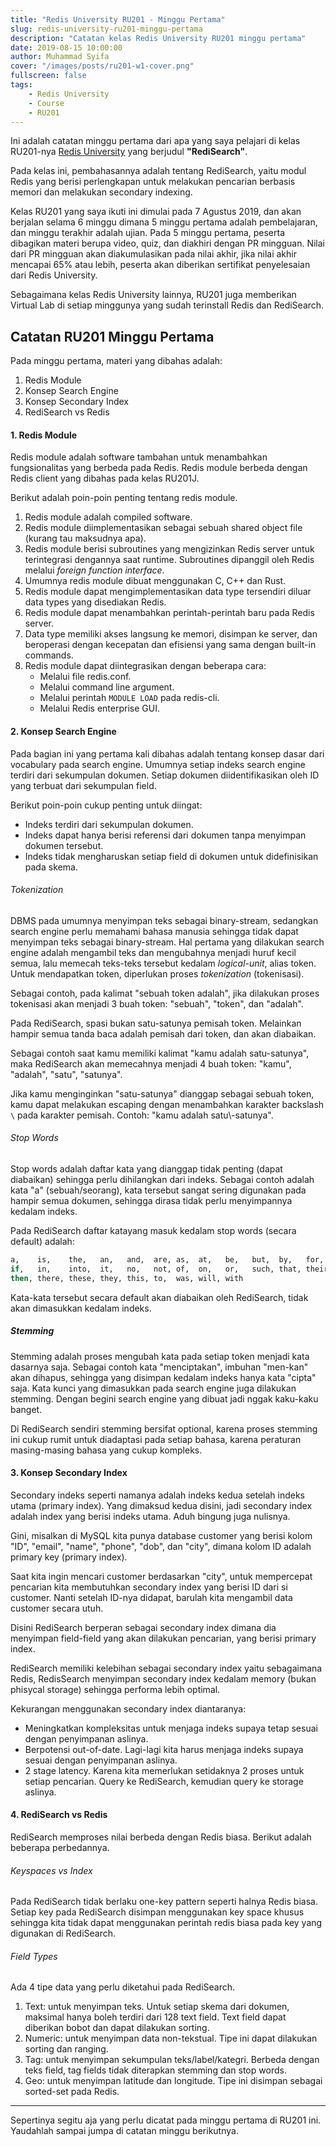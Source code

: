 ```yaml
---
title: "Redis University RU201 - Minggu Pertama"
slug: redis-university-ru201-minggu-pertama
description: "Catatan kelas Redis University RU201 minggu pertama"
date: 2019-08-15 10:00:00
author: Muhammad Syifa
cover: "/images/posts/ru201-w1-cover.png"
fullscreen: false
tags:
    - Redis University
    - Course
    - RU201
---
```


Ini adalah catatan minggu pertama dari apa yang saya pelajari di kelas RU201-nya [Redis University](https://university.redislabs.com) yang berjudul **"RediSearch"**.

Pada kelas ini, pembahasannya adalah tentang RediSearch, yaitu modul Redis yang berisi perlengkapan untuk melakukan pencarian berbasis memori dan melakukan secondary indexing.

Kelas RU201 yang saya ikuti ini dimulai pada 7 Agustus 2019, dan akan berjalan selama 6 minggu
dimana 5 minggu pertama adalah pembelajaran, dan minggu terakhir adalah ujian.
Pada 5 minggu pertama, peserta dibagikan materi berupa video, quiz, dan diakhiri dengan PR mingguan.
Nilai dari PR mingguan akan diakumulasikan pada nilai akhir, jika nilai akhir mencapai 65% atau lebih, peserta akan diberikan sertifikat penyelesaian dari Redis University.

Sebagaimana kelas Redis University lainnya, RU201 juga memberikan Virtual Lab di setiap minggunya yang sudah terinstall Redis dan RediSearch.

## Catatan RU201 Minggu Pertama

Pada minggu pertama, materi yang dibahas adalah:

1. Redis Module
2. Konsep Search Engine
3. Konsep Secondary Index
4. RediSearch vs Redis

#### 1. Redis Module

Redis module adalah software tambahan untuk menambahkan fungsionalitas yang berbeda pada Redis.
Redis module berbeda dengan Redis client yang dibahas pada kelas RU201J.

Berikut adalah poin-poin penting tentang redis module.

1. Redis module adalah compiled software.
2. Redis module diimplementasikan sebagai sebuah shared object file (kurang tau maksudnya apa).
3. Redis module berisi subroutines yang mengizinkan Redis server untuk terintegrasi dengannya saat runtime. Subroutines dipanggil oleh Redis melalui _foreign function interface_.
4. Umumnya redis module dibuat menggunakan C, C++ dan Rust.
5. Redis module dapat mengimplementasikan data type tersendiri diluar data types yang disediakan Redis.
6. Redis module dapat menambahkan perintah-perintah baru pada Redis server.
7. Data type memiliki akses langsung ke memori, disimpan ke server, dan beroperasi dengan kecepatan dan efisiensi yang sama dengan built-in commands.
8. Redis module dapat diintegrasikan dengan beberapa cara:
   * Melalui file redis.conf.
   * Melalui command line argument.
   * Melalui perintah `MODULE LOAD` pada redis-cli.
   * Melalui Redis enterprise GUI.

#### 2. Konsep Search Engine

Pada bagian ini yang pertama kali dibahas adalah tentang konsep dasar dari vocabulary pada search engine.
Umumnya setiap indeks search engine terdiri dari sekumpulan dokumen. Setiap dokumen diidentifikasikan oleh ID yang terbuat dari sekumpulan field.

Berikut poin-poin cukup penting untuk diingat:

* Indeks terdiri dari sekumpulan dokumen.
* Indeks dapat hanya berisi referensi dari dokumen tanpa menyimpan dokumen tersebut.
* Indeks tidak mengharuskan setiap field di dokumen untuk didefinisikan pada skema.

###### Tokenization

DBMS pada umumnya menyimpan teks sebagai binary-stream, sedangkan search engine perlu memahami bahasa manusia
sehingga tidak dapat menyimpan teks sebagai binary-stream. Hal pertama yang dilakukan search engine adalah
mengambil teks dan mengubahnya menjadi huruf kecil semua, lalu memecah teks-teks tersebut kedalam _logical-unit_, alias token. Untuk mendapatkan token, diperlukan proses _tokenization_ (tokenisasi).

Sebagai contoh, pada kalimat "sebuah token adalah", jika dilakukan proses tokenisasi akan menjadi 3 buah token:
"sebuah", "token", dan "adalah".

Pada RediSearch, spasi bukan satu-satunya pemisah token. Melainkan hampir semua tanda baca adalah pemisah dari token, dan akan diabaikan.

Sebagai contoh saat kamu memiliki kalimat "kamu adalah satu-satunya", maka RediSearch akan memecahnya menjadi 4 buah token: "kamu", "adalah", "satu", "satunya".

Jika kamu menginginkan "satu-satunya" dianggap sebagai sebuah token, kamu dapat melakukan escaping dengan menambahkan karakter backslash `\` pada karakter pemisah. Contoh: "kamu adalah satu\\-satunya".

###### Stop Words

Stop words adalah daftar kata yang dianggap tidak penting (dapat diabaikan) sehingga perlu dihilangkan dari indeks.
Sebagai contoh adalah kata "a" (sebuah/seorang), kata tersebut sangat sering digunakan pada hampir semua dokumen, sehingga dirasa tidak perlu menyimpannya kedalam indeks.

Pada RediSearch daftar katayang masuk kedalam stop words (secara default) adalah:

```bash
a,    is,    the,   an,   and,  are, as,  at,   be,   but,  by,   for,
if,   in,    into,  it,   no,   not, of,  on,   or,   such, that, their,
then, there, these, they, this, to,  was, will, with
```

Kata-kata tersebut secara default akan diabaikan oleh RediSearch, tidak akan dimasukkan kedalam indeks.

##### Stemming

Stemming adalah proses mengubah kata pada setiap token menjadi kata dasarnya saja. Sebagai contoh kata "menciptakan", imbuhan "men-kan" akan dihapus, sehingga yang disimpan kedalam indeks hanya kata "cipta" saja. Kata kunci yang dimasukkan pada search engine juga dilakukan stemming. Dengan begini search engine yang dibuat jadi nggak kaku-kaku banget.

Di RediSearch sendiri stemming bersifat optional, karena proses stemming ini cukup rumit untuk diadaptasi pada setiap bahasa, karena peraturan masing-masing bahasa yang cukup kompleks.


#### 3. Konsep Secondary Index

Secondary indeks seperti namanya adalah indeks kedua setelah indeks utama (primary index). Yang dimaksud kedua disini, jadi secondary index adalah index yang berisi indeks utama. Aduh bingung juga nulisnya.

Gini, misalkan di MySQL kita punya database customer yang berisi kolom "ID", "email", "name", "phone", "dob", dan "city", dimana kolom ID adalah primary key (primary index).

Saat kita ingin mencari customer berdasarkan "city", untuk mempercepat pencarian kita membutuhkan secondary index yang berisi ID dari si customer. Nanti setelah ID-nya didapat, barulah kita mengambil data customer secara utuh.

Disini RediSearch berperan sebagai secondary index dimana dia menyimpan field-field yang akan dilakukan pencarian, yang berisi primary index.

RediSearch memiliki kelebihan sebagai secondary index yaitu sebagaimana Redis, RedisSearch menyimpan secondary index kedalam memory (bukan phisycal storage) sehingga performa lebih optimal.

Kekurangan menggunakan secondary index diantaranya:

* Meningkatkan kompleksitas untuk menjaga indeks supaya tetap sesuai dengan penyimpanan aslinya.
* Berpotensi out-of-date. Lagi-lagi kita harus menjaga indeks supaya sesuai dengan penyimpanan aslinya.
* 2 stage latency. Karena kita memerlukan setidaknya 2 proses untuk setiap pencarian. Query ke RediSearch, kemudian query ke storage aslinya.

#### 4. RediSearch vs Redis

RediSearch memproses nilai berbeda dengan Redis biasa. Berikut adalah beberapa perbedannya.

###### Keyspaces vs Index

Pada RediSearch tidak berlaku one-key pattern seperti halnya Redis biasa. Setiap key pada RediSearch disimpan menggunakan key space khusus sehingga kita tidak dapat menggunakan perintah redis biasa pada key yang digunakan di RediSearch.

###### Field Types

Ada 4 tipe data yang perlu diketahui pada RediSearch.

1. Text: untuk menyimpan teks. Untuk setiap skema dari dokumen, maksimal hanya boleh terdiri dari 128 text field. Text field dapat diberikan bobot dan dapat dilakukan sorting.
2. Numeric: untuk menyimpan data non-tekstual. Tipe ini dapat dilakukan sorting dan ranging. 
3. Tag: untuk menyimpan sekumpulan teks/label/kategri. Berbeda dengan teks field, tag fields tidak diterapkan stemming dan stop words.
4. Geo: untuk menyimpan latitude dan longitude. Tipe ini disimpan sebagai sorted-set pada Redis.

---

Sepertinya segitu aja yang perlu dicatat pada minggu pertama di RU201 ini. Yaudahlah sampai jumpa di catatan minggu berikutnya.
